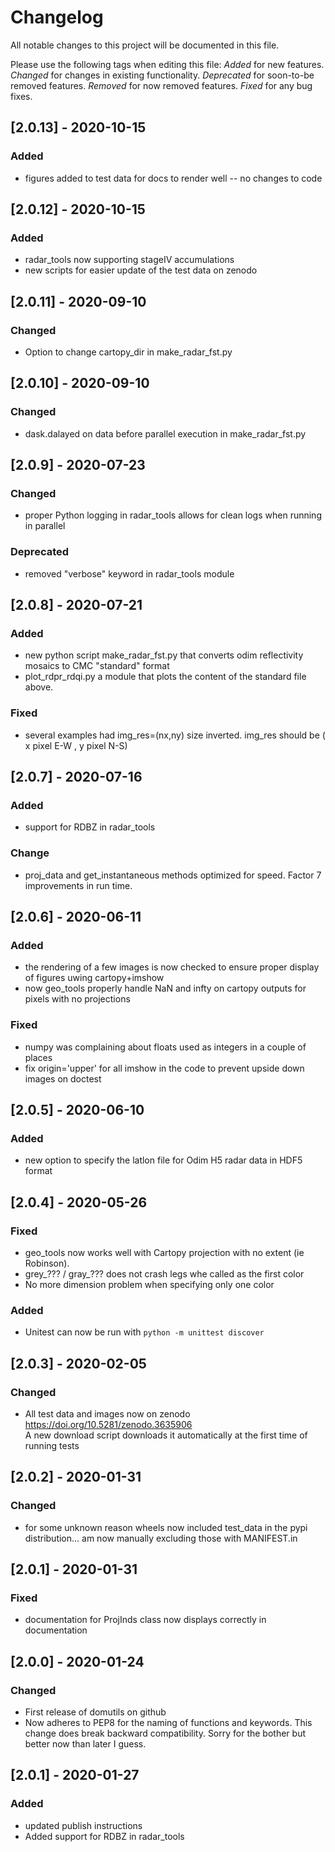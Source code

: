 # Changelog
All notable changes to this project will be documented in this file.

Please use the following tags when editing this file:
*Added* for new features.
*Changed* for changes in existing functionality.
*Deprecated* for soon-to-be removed features.
*Removed* for now removed features.
*Fixed* for any bug fixes. 


## [2.0.13] - 2020-10-15
### Added
- figures added to test data for docs to render well -- no changes to code

## [2.0.12] - 2020-10-15
### Added
- radar_tools now supporting stageIV accumulations
- new scripts for easier update of the test data on zenodo

## [2.0.11] - 2020-09-10
### Changed
- Option to change cartopy_dir in make_radar_fst.py

## [2.0.10] - 2020-09-10
### Changed
- dask.dalayed on data before parallel execution in make_radar_fst.py

## [2.0.9] - 2020-07-23
### Changed
- proper Python logging in radar_tools allows for clean logs when running in parallel
### Deprecated
- removed "verbose" keyword in radar_tools module

## [2.0.8] - 2020-07-21
### Added 
- new python script make_radar_fst.py that converts odim reflectivity mosaics to CMC "standard" format
- plot_rdpr_rdqi.py a module that plots the content of the standard file above.
### Fixed
- several examples had img_res=(nx,ny) size inverted. img_res should be ( x pixel E-W , y pixel N-S)


## [2.0.7] - 2020-07-16
### Added 
- support for RDBZ in radar_tools
### Change
- proj_data and get_instantaneous methods optimized for speed. Factor 7 improvements in run time.

## [2.0.6] - 2020-06-11
### Added 
- the rendering of a few images is now checked to ensure proper display of 
   figures uwing cartopy+imshow
- now geo_tools properly handle NaN and infty on cartopy outputs for pixels with no projections
### Fixed
- numpy was complaining about floats used as integers in a couple of places
- fix origin='upper' for all imshow in the code to prevent upside down images on doctest

## [2.0.5] - 2020-06-10
### Added 
- new option to specify the latlon file for Odim H5 radar data in HDF5 format

## [2.0.4] - 2020-05-26
### Fixed
- geo\_tools now works well with Cartopy projection with no extent (ie Robinson).
- grey\_??? / gray\_??? does not crash legs whe called as the first color
- No more dimension problem when specifying only one color
### Added
- Unitest can now be run with `python -m unittest discover`

## [2.0.3] - 2020-02-05
### Changed
- All test data and images now on zenodo
  https://doi.org/10.5281/zenodo.3635906    
  A new download script downloads it automatically at the first time of running tests

## [2.0.2] - 2020-01-31
### Changed
- for some unknown reason wheels now included test_data in the pypi distribution...
  am now manually excluding those with MANIFEST.in

## [2.0.1] - 2020-01-31
### Fixed
- documentation for ProjInds class now displays correctly in documentation

## [2.0.0] - 2020-01-24
### Changed
- First release of domutils on github
- Now adheres to PEP8 for the naming of functions and keywords. 
  This change does break backward compatibility. Sorry for the bother but better now than 
  later I guess. 

## [2.0.1] - 2020-01-27
### Added
- updated publish instructions
- Added support for RDBZ in radar_tools
